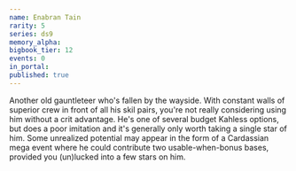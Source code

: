 ```yaml
---
name: Enabran Tain
rarity: 5
series: ds9
memory_alpha:
bigbook_tier: 12
events: 0
in_portal:
published: true
---
```


Another old gauntleteer who's fallen by the wayside. With constant walls of superior crew in front of all his skil pairs, you're not really considering using him without a crit advantage. He's one of several budget Kahless options, but does a poor imitation and it's generally only worth taking a single star of him. Some unrealized potential may appear in the form of a Cardassian mega event where he could contribute two usable-when-bonus bases, provided you (un)lucked into a few stars on him.
